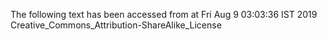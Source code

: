 The following text has been accessed from at Fri Aug 9 03:03:36 IST 2019
Creative_Commons_Attribution-ShareAlike_License
